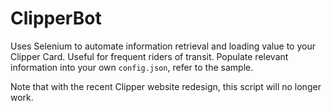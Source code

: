 ClipperBot
====================

Uses Selenium to automate information retrieval and loading value to your Clipper Card. Useful for frequent riders of transit. Populate relevant information into your own `config.json`, refer to the sample.

Note that with the recent Clipper website redesign, this script will no longer work.
